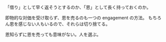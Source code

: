 「借り」として早く返そうとするのか、「恩」として長く持っておくのか。

即物的な対価を受け取らず、恩を売るのも一つの engagement の方法。
もちろん恩を感じない人もいるので、それらは切り捨てる。

恩知らずに恩を売っても意味がない。人を選ぶ。
